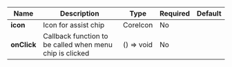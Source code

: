 | **Name**    | **Description**                                          | **Type**   | **Required** | **Default** |
|-------------|----------------------------------------------------------|------------|--------------|-------------|
| **icon**    | Icon for assist chip                                     | CoreIcon   | No           |             |
| **onClick** | Callback function to be called when menu chip is clicked | () => void | No           |             |
